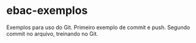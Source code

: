 # ebac-exemplos
Exemplos para uso do Git.
Primeiro exemplo de commit e push.
Segundo commit no arquivo, treinando no Git.
